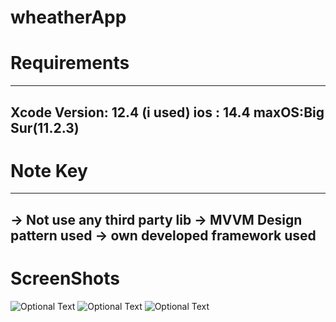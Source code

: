 # wheatherApp

# Requirements
---------------------------------
Xcode Version: 12.4 (i used)
ios : 14.4
maxOS:Big Sur(11.2.3)
----------------------

# Note Key
-------------------------
 ->  Not use any third party lib 
 -> MVVM Design pattern used
 -> own developed framework used
 ----------------------
 
 # ScreenShots
 ![Optional Text](https://drive.google.com/file/d/11wX_YMINx1ri9blEv_DseuyHOmwvzXkt/view?usp=sharing)
 ![Optional Text](https://drive.google.com/file/d/1KMpu4utyKWC_zQHl-rO90GtBzY0cRXMk/view?usp=sharing)
 ![Optional Text](https://drive.google.com/file/d/1iooQvoXKq3ca7VslyKmX5fwnSMg_MmPt/view?usp=sharing)
